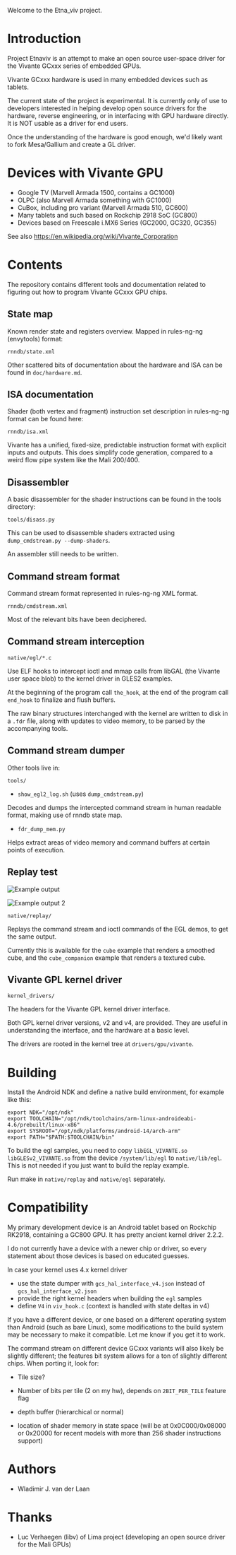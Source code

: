 Welcome to the Etna_viv project.

Introduction
=================

Project Etnaviv is an attempt to make an open source user-space driver for the Vivante GCxxx series of embedded GPUs.

Vivante GCxxx hardware is used in many embedded devices such as tablets.

The current state of the project is experimental. It is currently only of use to developers interested
in helping develop open source drivers for the hardware, reverse engineering, or in interfacing with GPU 
hardware directly. It is NOT usable as a driver for end users.

Once the understanding of the hardware is good enough, we'd likely want to fork Mesa/Gallium and create a GL driver.

Devices with Vivante GPU
=========================

- Google TV (Marvell Armada 1500, contains a GC1000)
- OLPC (also Marvell Armada something with GC1000)
- CuBox, including pro variant (Marvell Armada 510, GC600)
- Many tablets and such based on Rockchip 2918 SoC (GC800)
- Devices based on Freescale i.MX6 Series (GC2000, GC320, GC355)

See also https://en.wikipedia.org/wiki/Vivante_Corporation

Contents
==========

The repository contains different tools and documentation related to figuring out how to 
program Vivante GCxxx GPU chips.

State map
-----------

Known render state and registers overview. Mapped in rules-ng-ng (envytools) format:

    rnndb/state.xml

Other scattered bits of documentation about the hardware and ISA can be found in `doc/hardware.md`.

ISA documentation
------------------
    
Shader (both vertex and fragment) instruction set description in rules-ng-ng format can be found here: 

    rnndb/isa.xml

Vivante has a unified, fixed-size, predictable instruction format with explicit inputs 
and outputs. This does simplify code generation, compared to a weird flow 
pipe system like the Mali 200/400.

Disassembler
-------------

A basic disassembler for the shader instructions can be found in the tools directory:

    tools/disass.py

This can be used to disassemble shaders extracted using `dump_cmdstream.py --dump-shaders`.

An assembler still needs to be written.

Command stream format
-----------------------
    
Command stream format represented in rules-ng-ng XML format. 

    rnndb/cmdstream.xml

Most of the relevant bits have been deciphered.

Command stream interception
----------------------------

    native/egl/*.c

Use ELF hooks to intercept ioctl and mmap calls from libGAL (the Vivante user space blob)
to the kernel driver in GLES2 examples.

At the beginning of the program call `the_hook`, at the end of the program call `end_hook` to finalize 
and flush buffers.

The raw binary structures interchanged with the kernel are written to disk in a `.fdr` file, along 
with updates to video memory, to be parsed by the accompanying tools.

Command stream dumper
----------------------

Other tools live in:

    tools/

- `show_egl2_log.sh` (uses `dump_cmdstream.py`)

Decodes and dumps the intercepted command stream in human readable format, making use of rnndb state map.

- `fdr_dump_mem.py`

Helps extract areas of video memory and command buffers at certain points of execution.

Replay test
--------------

![Example output](https://raw.github.com/laanwj/etna_viv/master/native/replay/cube_replay.png)

![Example output 2](https://raw.github.com/laanwj/etna_viv/master/native/replay/cube_companion_replay.png)

    native/replay/

Replays the command stream and ioctl commands of the EGL demos, to get the same output. 

Currently this is available for the `cube` example that renders a smoothed cube, and the `cube_companion`
example that renders a textured cube.

Vivante GPL kernel driver
--------------------------

    kernel_drivers/

The headers for the Vivante GPL kernel driver interface.

Both GPL kernel driver versions, v2 and v4, are provided. They are useful in understanding the interface, and the 
hardware at a basic level.

The drivers are rooted in the kernel tree at `drivers/gpu/vivante`.

Building
=========

Install the Android NDK and define a native build environment, for example like this:

    export NDK="/opt/ndk"
    export TOOLCHAIN="/opt/ndk/toolchains/arm-linux-androideabi-4.6/prebuilt/linux-x86"
    export SYSROOT="/opt/ndk/platforms/android-14/arch-arm"
    export PATH="$PATH:$TOOLCHAIN/bin"

To build the egl samples, you need to copy `libEGL_VIVANTE.so` `libGLESv2_VIVANTE.so` from the device `/system/lib/egl` to
`native/lib/egl`. This is not needed if you just want to build the replay example.

Run make in `native/replay` and `native/egl` separately.

Compatibility
================

My primary development device is an Android tablet based on Rockchip RK2918, containing a GC800 GPU.
It has pretty ancient kernel driver 2.2.2.

I do not currently have a device with a newer chip or driver, so every statement about those devices
is based on educated guesses.

In case your kernel uses 4.x kernel driver
- use the state dumper with `gcs_hal_interface_v4.json` instead of `gcs_hal_interface_v2.json`
- provide the right kernel headers when building the `egl` samples
- define `V4` in `viv_hook.c` (context is handled with state deltas in v4)

If you have a different device, or one based on a different operating system than Android (such as bare Linux), 
some modifications to the build system may be necessary to make it compatible. Let me know if you get it to work.

The command stream on different device GCxxx variants will also likely be slightly different; the features bit system
allows for a ton of slightly different chips. When porting it, look for:

- Tile size?

- Number of bits per tile (2 on my hw), depends on `2BIT_PER_TILE` feature flag

- depth buffer (hierarchical or normal)

- location of shader memory in state space (will be at 0x0C000/0x08000 or 0x20000 for recent models with more than
     256 shader instructions support)

Authors
========
- Wladimir J. van der Laan

Thanks
=======
- Luc Verhaegen (libv) of Lima project (developing an open source driver for the Mali GPUs)

